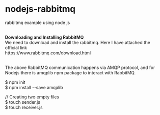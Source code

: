 # nodejs-rabbitmq
rabbitmq example using node js

<br>
<b>Downloading and Installing RabbitMQ</b>
<br>
We need to download and install the rabbitmq. Here I have attached the official link
<br>
<link href="https://www.rabbitmq.com/download.html">https://www.rabbitmq.com/download.html</link>
</br>


<br>

The above RabbitMQ communication happens via AMQP protocol, and for Nodejs there is amqplib npm package to interact with RabbitMQ.
<br>

$ npm init
<br>
$ npm install --save amqplib
<br>

// Creating two empty files
<br>
$ touch sender.js
<br>
$ touch receiver.js
<br>

